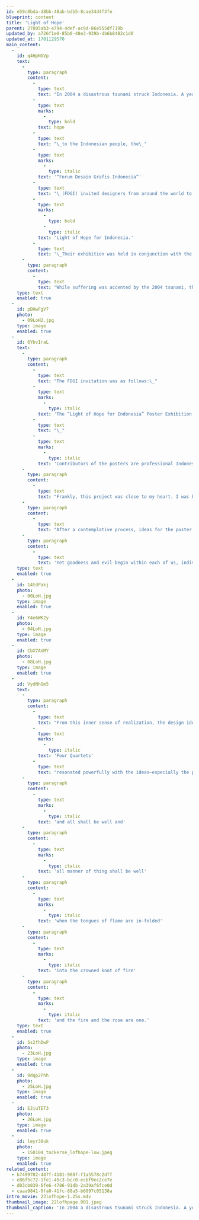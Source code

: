 ```yaml
---
id: e59c8bda-d8bb-48ab-bdb5-8cae34d4f3fe
blueprint: content
title: 'Light of Hope'
parent: 27805ab3-e794-4def-ac9d-86e555df719b
updated_by: a726f1e0-85b0-48e3-939b-db6b8482c1d0
updated_at: 1701129570
main_content:
  -
    id: q4HpNGVp
    text:
      -
        type: paragraph
        content:
          -
            type: text
            text: "In 2004 a disastrous tsunami struck Indonesia. A year later, to help bring\_"
          -
            type: text
            marks:
              -
                type: bold
            text: hope
          -
            type: text
            text: "\_to the Indonesian people, the\_"
          -
            type: text
            marks:
              -
                type: italic
            text: '“Forum Desain Grafis Indonesia”'
          -
            type: text
            text: "\_(FDGI) invited designers from around the world to design posters for their project\_"
          -
            type: text
            marks:
              -
                type: bold
              -
                type: italic
            text: 'Light of Hope for Indonesia.'
          -
            type: text
            text: "\_Their exhibition was held in conjunction with the FGD Expo 2005 at the Jakarta Convention Center, 7-11 September 2005. The FDGI invited 35 Indonesian and 25 foreign designers, trusting that these individuals have unique observations and an honest view of Indonesia.\_"
      -
        type: paragraph
        content:
          -
            type: text
            text: "While suffering was accented by the 2004 tsunami, the Indonesian people have suffered for decades from a variety of calamities. They suffered continual exploitation and domination by foreign countries, namely India and Islamic countries, as well as the English, the Dutch (who named it the Dutch East Indies), and Japan. Indonesia gained its independence soon after WW2. Yet, since then, its government has suffered from collusion, nepotism, power struggles, deception, poverty and greed. In the meantime, natural disasters such as the tsunami of 2004 continued.\_\_"
    type: text
    enabled: true
  -
    id: pDHwFgV7
    photo:
      - 09LoH2.jpg
    type: image
    enabled: true
  -
    id: 6YbvIraL
    text:
      -
        type: paragraph
        content:
          -
            type: text
            text: "The FDGI invitation was as follows:\_"
          -
            type: text
            marks:
              -
                type: italic
            text: 'The “Light of Hope for Indonesia” Poster Exhibition will be held in conjunction with the FGD Expo 2005 at the Jakarta Convention Center, 7-11 September 2005.'
          -
            type: text
            text: "\_"
          -
            type: text
            marks:
              -
                type: italic
            text: 'Contributors of the posters are professional Indonesian and foreign graphic designers, invited to participate in the event. We hope to collect 60 posters from 60 graphic designers (35 Indonesian and 25 foreign designers). We would like to involve foreign participation because their observation is unique and valuable in their honest view of Indonesia.'
      -
        type: paragraph
        content:
          -
            type: text
            text: "Frankly, this project was close to my heart. I was born in Bandung, Indonesia, in 1940, to Dutch parents who were helping govern the colony. I remember hardly anything from my first 5 years there\_\_--\_\_fortunate, perhaps, since my family ended up in Japanese concentration camps during WW2 and lost everything, including my father who died in a concentration camp in Burma. My mother wisely got us back to Holland, where we lived until we immigrated to the USA in1957 to start life anew. I always have had a deep sense of fondness for the Indonesian people and feel much closer to them then I was ever able to feel for the Dutch. Clearly, while I have only been back to Indonesia for a week’s visit in the late 1990s, part of my heart remained there. All this made the Light of Hope project a most welcome invitation!\_"
      -
        type: paragraph
        content:
          -
            type: text
            text: "After a contemplative process, ideas for the poster began to unfold. My perception always has been that the Indonesians are a gentle, kind, warm, and open-hearted people, with a deep sense of humanism\_\_--\_\_a nature that persists in spite of constant adversities. While being so continually engulfed by external darkness and evil, they always seemed to carry a light within. So I felt a need to convey the nature of this light. To me, it is a light we all want to receive, to gain from the world outside, not to succumb to our struggles within."
      -
        type: paragraph
        content:
          -
            type: text
            text: 'Yet goodness and evil begin within each of us, individually, so that is where hope for change must begin, as change within ourselves! If we think of ourselves as light bearers, then this light will flow out and will touch others—who in turn will shed the light further. Indeed, we do have the power to light the world!'
    type: text
    enabled: true
  -
    id: 14tdPakj
    photo:
      - 00LoH.jpg
    type: image
    enabled: true
  -
    id: Y4e6WK2y
    photo:
      - 04LoH.jpg
    type: image
    enabled: true
  -
    id: CbX7AVMY
    photo:
      - 08LoH.jpg
    type: image
    enabled: true
  -
    id: VydNhGm5
    text:
      -
        type: paragraph
        content:
          -
            type: text
            text: "From this inner sense of realization, the design ideas and visual forms readily fell into my lap. In that sense, the T. S. Eliot’s poem\_"
          -
            type: text
            marks:
              -
                type: italic
            text: 'Four Quartets'
          -
            type: text
            text: "resonated powerfully with the ideas—especially the poem’s ending reflecting the essence of what I was feeling:\_\_"
      -
        type: paragraph
        content:
          -
            type: text
            marks:
              -
                type: italic
            text: 'and all shall be well and'
      -
        type: paragraph
        content:
          -
            type: text
            marks:
              -
                type: italic
            text: 'all manner of thing shall be well'
      -
        type: paragraph
        content:
          -
            type: text
            marks:
              -
                type: italic
            text: 'when the tongues of flame are in-folded'
      -
        type: paragraph
        content:
          -
            type: text
            marks:
              -
                type: italic
            text: 'into the crowned knot of fire'
      -
        type: paragraph
        content:
          -
            type: text
            marks:
              -
                type: italic
            text: 'and the fire and the rose are one.'
    type: text
    enabled: true
  -
    id: Ss2fhDwP
    photo:
      - 23LoH.jpg
    type: image
    enabled: true
  -
    id: 9dqp2Phh
    photo:
      - 25LoH.jpg
    type: image
    enabled: true
  -
    id: EJiuTET3
    photo:
      - 26LoH.jpg
    type: image
    enabled: true
  -
    id: leyr30uk
    photo:
      - 150104_tockerse_lofhope-low.jpeg
    type: image
    enabled: true
related_content:
  - b7499782-447f-4181-988f-f1a5578c2dff
  - e86f5c72-1fe1-45c3-bcc0-ecbf9ec2ce7e
  - d03cb039-6fe6-4786-91db-2a39af6fce0d
  - caaa9841-0fa0-41fc-88a5-b6097c05138a
intro_movie: 23lofhope-1.25s.m4v
thumbnail_image: 22lofhpage.001.jpeg
thumbnail_caption: 'In 2004 a disastrous tsunami struck Indonesia. A year later, to help bring hope to the Indonesian people, the “Forum Desain Grafis Indonesia” (FDGI) invited designers from around the world to design posters for their project Light of Hope for Indonesia. These were exhibited in conjunction with the FGD Expo 2005 at the Jakarta Convention Center. FDGI invited 35 Indonesian and 25 foreign designers, trusting for their unique observations and an honest view of Indonesia.'
---
```

